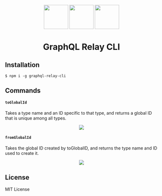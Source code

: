 <p align="center">
  <img src="https://cdn.auth0.com/blog/react-js/react.png" width="80"/>
  <img src="https://facebook.github.io/relay/img/logo.svg" width="80"/>
  <img src="https://cdn4.iconfinder.com/data/icons/small-n-flat/24/terminal-512.png" width="80"/>
</p>

<h1 align="center">GraphQL Relay CLI</h1>

## Installation

```
$ npm i -g graphql-relay-cli
```

## Commands

#### `toGlobalId`

Takes a type name and an ID specific to that type, and returns a global ID that is unique among all types.

<p align="center">
  <img src="https://user-images.githubusercontent.com/11808903/30244381-1b99bcb6-95bd-11e7-9c02-66b372a651dc.gif"/>
</p>

#### `fromGlobalId`

Takes the global ID created by toGlobalID, and returns the type name and ID used to create it.

<p align="center">
  <img src="https://user-images.githubusercontent.com/11808903/30244391-59a52428-95bd-11e7-9271-31d636b7f18e.gif"/>
</p>

## License

MIT License
